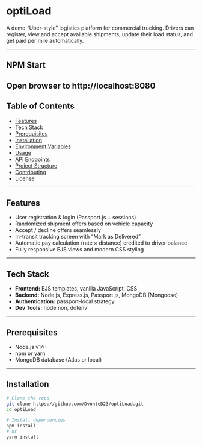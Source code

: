 # optiLoad

A demo “Uber-style” logistics platform for commercial trucking. Drivers can register, view and accept available shipments, update their load status, and get paid per mile automatically.

---
## NPM Start
## Open browser to http://localhost:8080
## Table of Contents

- [Features](#features)  
- [Tech Stack](#tech-stack)  
- [Prerequisites](#prerequisites)  
- [Installation](#installation)  
- [Environment Variables](#environment-variables)  
- [Usage](#usage)  
- [API Endpoints](#api-endpoints)  
- [Project Structure](#project-structure)  
- [Contributing](#contributing)  
- [License](#license)  

---

## Features

- User registration & login (Passport.js + sessions)  
- Randomized shipment offers based on vehicle capacity  
- Accept / decline offers seamlessly  
- In-transit tracking screen with “Mark as Delivered”  
- Automatic pay calculation (rate × distance) credited to driver balance  
- Fully responsive EJS views and modern CSS styling  

---

## Tech Stack

- **Frontend:** EJS templates, vanilla JavaScript, CSS  
- **Backend:** Node.js, Express.js, Passport.js, MongoDB (Mongoose)  
- **Authentication:** passport-local strategy  
- **Dev Tools:** nodemon, dotenv  

---

## Prerequisites

- Node.js v14+  
- npm or yarn  
- MongoDB database (Atlas or local)  

---

## Installation

```bash
# Clone the repo
git clone https://github.com/DvonteD23/optiLoad.git
cd optiLoad

# Install dependencies
npm install
# or
yarn install

